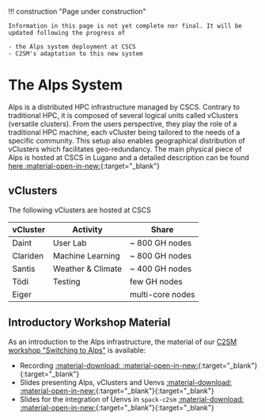 !!! construction "Page under construction"

    Information in this page is not yet complete nor final. It will be updated following the progress of

    - the Alps system deployment at CSCS
    - C2SM's adaptation to this new system

# The Alps System

Alps is a distributed HPC infrastructure managed by CSCS. Contrary to traditional HPC, it is composed of several logical units called vClusters (versatile clusters). From the users perspective, they play the role of a traditional HPC machine, each vCluster being tailored to the needs of a specific community. This setup also enables geographical distribution of vClusters which facilitates geo-redundancy. The main physical piece of Alps is hosted at CSCS in Lugano and a detailed description can be found [here :material-open-in-new:](https://www.cscs.ch/computers/alps){:target="_blank"}

## vClusters

The following vClusters are hosted at CSCS

| vCluster | Activity          | Share            |
|----------|-------------------|------------------|
| Daint    | User Lab          | ~ 800 GH nodes   |
| Clariden | Machine Learning  | ~ 800 GH nodes   |
| Santis   | Weather & Climate | ~ 400 GH nodes   |
| Tödi     | Testing           | few GH nodes     |
| Eiger    |                   | multi-core nodes |

## Introductory Workshop Material

As an introduction to the Alps infrastructure, the material of our [C2SM workshop "Switching to Alps"](../blog/posts/2024-07-02_switching_to_Alps.md) is available:

* Recording [:material-download: :material-open-in-new:](https://polybox.ethz.ch/index.php/s/oSxyJgTjyvJKX8B){:target="_blank"}{:target="_blank"}
* Slides presenting Alps, vClusters and Uenvs [:material-download: :material-open-in-new:](https://polybox.ethz.ch/index.php/s/jvtIYkBvHUSGZYD){:target="_blank"}{:target="_blank"}
* Slides for the integration of Uenvs in `spack-c2sm` [:material-download: :material-open-in-new:](https://polybox.ethz.ch/index.php/s/SWbYrOVRIprke60){:target="_blank"}{:target="_blank"}
